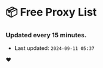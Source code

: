 # :package: Free Proxy List
### Updated every 15 minutes.

- Last updated: `2024-09-11 05:37`

:heart:
